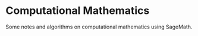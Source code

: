 # Computational Mathematics

Some notes and algorithms on computational mathematics using SageMath.
